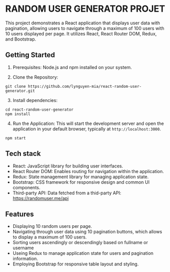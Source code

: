 # RANDOM USER GENERATOR PROJET

This project demonstrates a React application that displays user data with pagination, allowing users to navigate through a maximum of 100 users with 10 users displayed per page. It utilizes React, React Router DOM, Redux, and Bootstrap.

## Getting Started

1. Prerequisites:
Node.js and npm installed on your system.

2. Clone the Repository:
```
git clone https://github.com/lynguyen-mia/react-random-user-generator.git
```
3. Install dependencies:
```
cd react-random-user-generator
npm install
```
4. Run the Application:
This will start the development server and open the application in your default browser, typically at `http://localhost:3000`.
```
npm start
```

## Tech stack
- React: JavaScript library for building user interfaces.
- React Router DOM: Enables routing for navigation within the application.
- Redux: State management library for managing application state.
- Bootstrap: CSS framework for responsive design and common UI components.
- Third-party API: Data fetched from a thid-party API: https://randomuser.me/api

## Features
- Displaying 10 random users per page.
- Navigating through user data using 10 pagination buttons, which allows to display a maximum of 100 users.
- Sorting users ascendingly or descendingly based on fullname or username
- Useing Redux to manage application state for users and pagination information.
- Employing Bootstrap for responsive table layout and styling.

